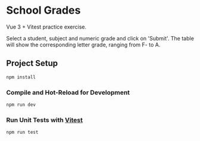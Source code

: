 # School Grades

Vue 3 + Vitest practice exercise.

Select a student, subject and numeric grade and click on 'Submit'. The table will show the corresponding letter grade, ranging from F- to A.


## Project Setup

```sh
npm install
```

### Compile and Hot-Reload for Development

```sh
npm run dev
```

### Run Unit Tests with [Vitest](https://vitest.dev/)

```sh
npm run test
```
